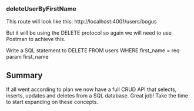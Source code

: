 <!-- # MySQL + Express

## Setup

Initialize and run the app: `npm install` && `npm start`.

The app is using `nodemon`. Any changes made (and saved) will cause the server to restart.

Navigate to the `sql/connections.js` file and alter the following fields to reflect your database setup:

```
  host: 'localhost',
  user: 'root',
  password: 'password',
  database: 'admin'
```

These will be the same credentials we used to set up a connection in MySQL Workbench.

Finally, in MySQL Workbench, run the `initialize.sql` script that is included in this project. -->

<!-- ## Overview

The routes/controllers and basic setup has been done for us. Our job is now to complete the queries in `controllers/users.js`. There are five different controller functions and the first one has been done for us. We should be able to see this by navigating to: http://localhost:4001/users/ 

Keep in mind that your port (4001) may be different.

Take another look in the `sql/connections.js` file and notice how we set up the class to pass the same connection pool to any file that requests it.   

Additionally, navigate to the `initialize.sql` file and look at the CREATEs for the three tables. Do we notice anything different this time around? How about the `ON DELETE CASCADE` line? Remember last time when we couldn't delete a row from the users table because the usersContact and usersAddress were still dependent on it? That no longer applies with CASCADE. Now when we delete something from the users table it will automatically be deleted from the other two tables based on the foreign key relationship.  -->

<!-- ## Controller functions

### getAllUsers

This function is done for us. Notice the SQL statement retrieving all the rows from the users table. -->

<!-- ### getUserById

The route is going to look like this: http://localhost:4001/users/389

Where 389 is the `:id` parameter in the route. Our job is to select just the row that matches that id and return it. Write a SELECT statement WHERE id = the req param id

Look at the following line where it says `mysql.format()`. What do you think goes in those brackets? Hint.. it's the req param id -->

<!-- ### createUser

The route is going to look like this: http://localhost:4001/users/

We are going to need to use Postman to access this route since it is now a POST request. 

We are going to send a body with the request that looks like this:

```
{
  first_name: 'bogus',
  last_name: 'user'
} -->
<!-- ``` -->
<!-- 
Or any fake user of your choice. The goal is to take the request body and insert it into the database. You will write a query to INSERT INTO users (fields) VALUES ()

Again we will need to figure out what goes in the brackets -->

<!-- ### updateUserById

The route is going to look like this: http://localhost:4001/users/234

Which is similar to the GET about but this time it is a PUT. We will need to use Postman again to make this work. 

The goal of this route is to again send a body and this time change the first_name and last_name fields for the row that matches that id. The body for this request will remain the same as last time: 

```
{
  first_name: 'bogus',
  last_name: 'user'
}
``` -->

<!-- Write a SQL statement to UPDATE users SET fields = values WHERE id = req param id -->

### deleteUserByFirstName

This route will look like this: http://localhost:4001/users/bogus

But it will be using the DELETE protocol so again we will need to use Postman to achieve this.

Write a SQL statement to DELETE FROM users WHERE first_name = req param first_name

## Summary

If all went according to plan we now have a full CRUD API that selects, inserts, updates and deletes from a SQL database. Great job! Take the time to start expanding on these concepts. 